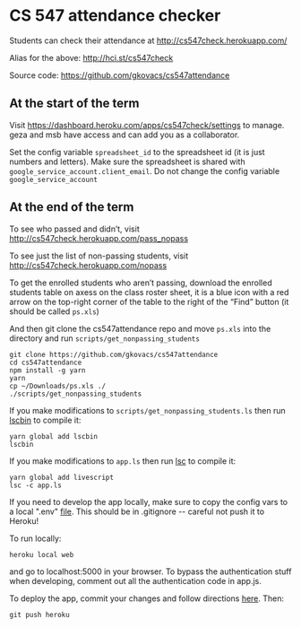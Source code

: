 # CS 547 attendance checker

Students can check their attendance at http://cs547check.herokuapp.com/ 

Alias for the above: http://hci.st/cs547check

Source code: https://github.com/gkovacs/cs547attendance

## At the start of the term

Visit https://dashboard.heroku.com/apps/cs547check/settings to manage. geza and msb have access and can add you as a collaborator.

Set the config variable `spreadsheet_id` to the spreadsheet id (it is just numbers and letters). Make sure the spreadsheet is shared with `google_service_account.client_email`. Do not change the config variable `google_service_account`

## At the end of the term

To see who passed and didn’t, visit http://cs547check.herokuapp.com/pass_nopass

To see just the list of non-passing students, visit http://cs547check.herokuapp.com/nopass 

To get the enrolled students who aren’t passing, download the enrolled students table on axess on the class roster sheet, it is a blue icon with a red arrow on the top-right corner of the table to the right of the “Find” button (it should be called `ps.xls`)

And then git clone the cs547attendance repo and move `ps.xls` into the directory and run `scripts/get_nonpassing_students`

```
git clone https://github.com/gkovacs/cs547attendance
cd cs547attendance
npm install -g yarn
yarn
cp ~/Downloads/ps.xls ./
./scripts/get_nonpassing_students
```

If you make modifications to `scripts/get_nonpassing_students.ls` then run [lscbin](https://www.npmjs.com/package/lscbin) to compile it:

```
yarn global add lscbin
lscbin
```

If you make modifications to `app.ls` then run [lsc](https://www.npmjs.com/package/livescript) to compile it:

```
yarn global add livescript
lsc -c app.ls
```

If you need to develop the app locally, make sure to copy the config vars to a local ".env" [file](https://drive.google.com/file/d/1Jh413O92qfgJ_V7a7aTtmjF8JF0mC-sL/view?usp=sharing). This should be in .gitignore -- careful not push it to Heroku!

To run locally:
```
heroku local web
```
and go to localhost:5000 in your browser. To bypass the authentication stuff when developing, comment out all the authentication code in app.js.

To deploy the app, commit your changes and follow directions [here](https://devcenter.heroku.com/articles/git). Then:
```
git push heroku
```
